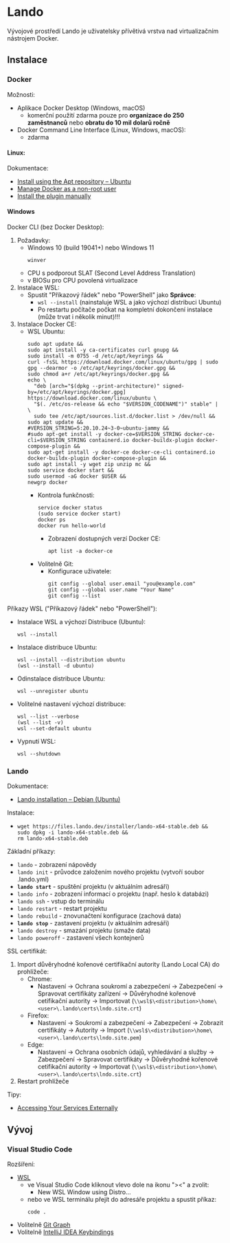 # Lando

Vývojové prostředí Lando je uživatelsky přívětivá vrstva nad virtualizačním nástrojem Docker.

## Instalace

### Docker

Možnosti:
- Aplikace Docker Desktop (Windows, macOS)
    - komerční použití zdarma pouze pro **organizace do 250 zaměstnanců** nebo **obratu do 10 mil dolarů ročně**
- Docker Command Line Interface (Linux, Windows, macOS):
    - zdarma

#### Linux:

Dokumentace:
- [Install using the Apt repository&nbsp;&ndash; Ubuntu](https://docs.docker.com/engine/install/ubuntu/#install-using-the-repository)
- [Manage Docker as a non-root user](https://docs.docker.com/engine/install/linux-postinstall/#manage-docker-as-a-non-root-user)
- [Install the plugin manually](https://docs.docker.com/compose/install/linux/#install-the-plugin-manually)

#### Windows

Docker CLI (bez Docker Desktop):
1. Požadavky:
   - Windows 10 (build 19041+) nebo Windows 11
     ```
     winver
     ```
   - CPU s podporout SLAT (Second Level Address Translation)
   - v BIOSu pro CPU povolená virtualizace
2. Instalace WSL:
   - Spustit "Příkazový řádek" nebo "PowerShell" jako **Správce**:
     - `wsl --install` (nainstaluje WSL a jako výchozí distribuci Ubuntu)
     - Po restartu počítače počkat na kompletní dokončení instalace (může trvat i několik minut)!!!
3. Instalace Docker CE: 
      - WSL Ubuntu:
        ```
        sudo apt update &&
        sudo apt install -y ca-certificates curl gnupg &&
        sudo install -m 0755 -d /etc/apt/keyrings &&
        curl -fsSL https://download.docker.com/linux/ubuntu/gpg | sudo gpg --dearmor -o /etc/apt/keyrings/docker.gpg &&
        sudo chmod a+r /etc/apt/keyrings/docker.gpg &&
        echo \
          "deb [arch="$(dpkg --print-architecture)" signed-by=/etc/apt/keyrings/docker.gpg] https://download.docker.com/linux/ubuntu \
          "$(. /etc/os-release && echo "$VERSION_CODENAME")" stable" | \
          sudo tee /etc/apt/sources.list.d/docker.list > /dev/null &&
        sudo apt update &&
        #VERSION_STRING=5:20.10.24~3-0~ubuntu-jammy &&
        #sudo apt-get install -y docker-ce=$VERSION_STRING docker-ce-cli=$VERSION_STRING containerd.io docker-buildx-plugin docker-compose-plugin &&
        sudo apt-get install -y docker-ce docker-ce-cli containerd.io docker-buildx-plugin docker-compose-plugin &&
        sudo apt install -y wget zip unzip mc &&
        sudo service docker start &&
        sudo usermod -aG docker $USER &&
        newgrp docker
        ```
        - Kontrola funkčnosti:
          ```
          service docker status
          (sudo service docker start)
          docker ps
          docker run hello-world
          ```
          - Zobrazení dostupných verzí Docker CE:
            ```
            apt list -a docker-ce
            ```
        - Volitelně Git:
          - Konfigurace uživatele:
            ```
            git config --global user.email "you@example.com"
            git config --global user.name "Your Name"
            git config --list
            ```

Příkazy WSL ("Příkazový řádek" nebo "PowerShell"):
- Instalace WSL a výchozí Distribuce (Ubuntu):
  ```
  wsl --install
  ```
- Instalace distribuce Ubuntu:
  ```
  wsl --install --distribution ubuntu
  (wsl --install -d ubuntu)
  ```
- Odinstalace distribuce Ubuntu:
  ```
  wsl --unregister ubuntu
  ```
- Volitelné nastavení výchozí distribuce:
  ```
  wsl --list --verbose
  (wsl --list -v)
  wsl --set-default ubuntu
  ```
- Vypnutí WSL:
  ```
  wsl --shutdown
  ```

### Lando

Dokumentace:
- [Lando installation &ndash; Debian (Ubuntu)](https://docs.lando.dev/getting-started/installation.html#debian)

Instalace:
- ```
  wget https://files.lando.dev/installer/lando-x64-stable.deb &&
  sudo dpkg -i lando-x64-stable.deb &&
  rm lando-x64-stable.deb
  ```

Základní příkazy:
- `lando` - zobrazení nápovědy
- `lando init` - průvodce založením nového projektu (vytvoří soubor .lando.yml)
- **`lando start`** - spuštění projektu (v aktuálním adresáři)
- `lando info` - zobrazení informací o projektu (např. heslo k databázi)
- `lando ssh` - vstup do terminálu
- `lando restart` - restart projektu
- `lando rebuild` - znovunačtení konfigurace (zachová data)
- **`lando stop`** - zastavení projektu (v aktuálním adresáři)
- `lando destroy` - smazání projektu (smaže data)
- `lando poweroff` - zastavení všech kontejnerů

SSL certifikát:
1. Import důvěryhodné kořenové certifikační autority (Lando Local CA) do prohlížeče:
   - Chrome: 
     - Nastavení -> Ochrana soukromí a zabezpečení -> Zabezpečení -> Spravovat certifikáty zařízení -> Důvěryhodné kořenové cetifikační autority -> Importovat (`\\wsl$\<distribution>\home\<user>\.lando\certs\lndo.site.crt`)
   - Firefox: 
     - Nastavení -> Soukromí a zabezpečení -> Zabezpečení -> Zobrazit certifikáty -> Autority -> Import (`\\wsl$\<distribution>\home\<user>\.lando\certs\lndo.site.pem`)
   - Edge: 
     - Nastavení -> Ochrana osobních údajů, vyhledávání a služby -> Zabezpečení -> Spravovat certifikáty -> Důvěryhodné kořenové cetifikační autority -> Importovat (`\\wsl$\<distribution>\home\<user>\.lando\certs\lndo.site.crt`)
2. Restart prohlížeče

Tipy:
- [Accessing Your Services Externally](https://docs.lando.dev/guides/external-access.html#locking-down-ports)

## Vývoj

### Visual Studio Code

Rozšíření:
- [WSL](https://marketplace.visualstudio.com/items?itemName=ms-vscode-remote.remote-wsl)
    - ve Visual Studio Code kliknout vlevo dole na ikonu "><" a zvolit:
        - New WSL Window using Distro...
    - nebo ve WSL terminálu přejít do adresáře projektu a spustit příkaz:
      ```
      code .
      ```
- Volitelně [Git Graph](https://marketplace.visualstudio.com/items?itemName=mhutchie.git-graph)
- Volitelně [IntelliJ IDEA Keybindings](https://marketplace.visualstudio.com/items?itemName=k--kato.intellij-idea-keybindings)
